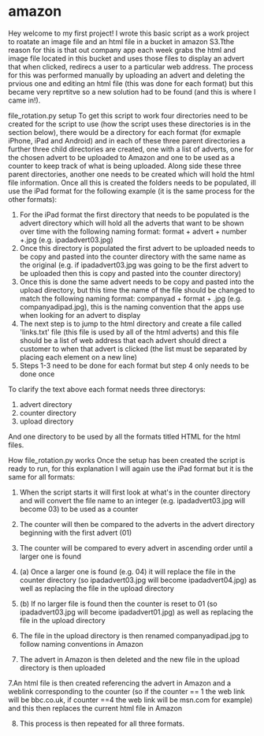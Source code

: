 amazon
======

Hey welcome to my first project! I wrote this basic script as a work project to roatate an image file and an html file in a bucket in amazon S3.Tthe reason for this is that out company app each week grabs the html and image file located in this bucket and uses those files to display an advert that when clicked, redirecs a user to a particular web address. The process for this was performed manually by uploading an advert and deleting the prvious one and editing an html file (this was done for each format) but this became very reprtitve so a new solution had to be found (and this is where I came in!).


file_rotation.py setup
To get this script to work four directories need to be created for the script to use (how the script uses these directories is in the section below), there would be a directory for each format (for exmaple iPhone, iPad and Android) and in each of these three parent directories a further three child directories are created, one with a list of adverts, one for the chosen advert to be uploaded to Amazon and one to be used as a counter to keep track of what is being uploaded. Along side these three parent directories, another one needs to be created which will hold the html file information. Once all this is created the folders needs to be populated, ill use the iPad format for the following example (it is the same process for the other formats): 


1. For the iPad format the first directory that needs to be populated is the advert directory which will hold all the adverts that want to be shown over time with the following naming format: format + advert + number +.jpg (e.g. ipadadvert03.jpg) 
2. Once this directory is populated the first advert to be uploaded needs to be copy and pasted into the counter directory with the same name as the original (e.g. if ipadadvert03.jpg was going to be the first advert to be uploaded then this is copy and pasted into the counter directory)
3. Once this is done the same advert needs to be copy and pasted into the upload directory, but this time the name of the file should be changed to match the following naming format: companyad + format + .jpg (e.g. companyadipad.jpg), this is the naming convention that the apps use when looking for an advert to display
4. The next step is to jump to the html directory and create a file called 'links.txt' file (this file is used by all of the html adverts) and this file should be a list of web address that each advert should direct a customer to when that advert is clicked (the list must be separated by placing each element on a new line)
5. Steps 1-3 need to be done for each format but step 4 only needs to be done once


To clarify the text above each format needs three directorys:
1. advert directory
2. counter directory
3. upload directory

And one directory to be used by all the formats titled HTML for the html files.


How file_rotation.py works
Once the setup has been created the script is ready to run, for this explanation I will again use the iPad format but it is the same for all formats:

1. When the script starts it will first look at what's in the counter directory and will convert the file name to an integer (e.g. ipadadvert03.jpg will become 03) to be used as a counter

2. The counter will then be compared to the adverts in the advert directory beginning with the first advert (01)

3. The counter will be compared to every advert in ascending order until a larger one is found

4. (a) Once a larger one is found (e.g. 04) it will replace the file in the counter directory (so ipadadvert03.jpg will become ipadadvert04.jpg) as well as replacing the file in the upload directory

4. (b) If no larger file is found then the counter is reset to 01 (so ipadadvert03.jpg will become ipadadvert01.jpg) as well as replacing the file in the upload directory 

5. The file in the upload directory is then renamed companyadipad.jpg to follow naming conventions in Amazon

6. The advert in Amazon is then deleted and the new file in the upload directory is then uploaded

7.An html file is then created referencing the advert in Amazon and a weblink corresponding to the counter (so if the counter == 1 the web link will be bbc.co.uk, if counter ==4 the web link will be msn.com for example) and this then replaces the current html file in Amazon

8. This process is then repeated for all three formats.
